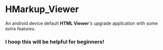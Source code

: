 # HMarkup_Viewer

An android device default **HTML Viewer**'s upgrade application with some extra features.

### I hoop this will be helpful for beginners!
